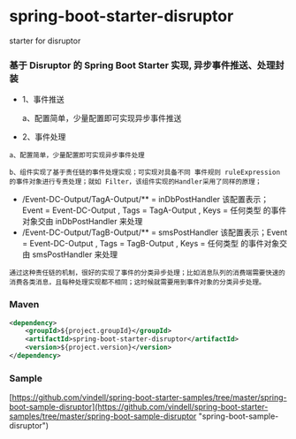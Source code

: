 # spring-boot-starter-disruptor

starter for disruptor

### 基于 Disruptor 的 Spring Boot Starter 实现, 异步事件推送、处理封装

  - 1、事件推送

    a、配置简单，少量配置即可实现异步事件推送

  -  2、事件处理

    a、配置简单，少量配置即可实现异步事件处理

    b、组件实现了基于责任链的事件处理实现；可实现对具备不同 事件规则 ruleExpression  的事件对象进行专责处理；就如 Filter，该组件实现的Handler采用了同样的原理；


   - /Event-DC-Output/TagA-Output/** = inDbPostHandler  该配置表示；Event = Event-DC-Output , Tags = TagA-Output , Keys = 任何类型 的事件对象交由 inDbPostHandler  来处理
   - /Event-DC-Output/TagB-Output/** = smsPostHandler  该配置表示；Event = Event-DC-Output , Tags = TagB-Output , Keys = 任何类型 的事件对象交由 smsPostHandler 来处理

    通过这种责任链的机制，很好的实现了事件的分类异步处理；比如消息队列的消费端需要快速的消费各类消息，且每种处理实现都不相同；这时候就需要用到事件对象的分类异步处理。

### Maven

``` xml
<dependency>
	<groupId>${project.groupId}</groupId>
	<artifactId>spring-boot-starter-disruptor</artifactId>
	<version>${project.version}</version>
</dependency>
```

### Sample

[https://github.com/vindell/spring-boot-starter-samples/tree/master/spring-boot-sample-disruptor](https://github.com/vindell/spring-boot-starter-samples/tree/master/spring-boot-sample-disruptor "spring-boot-sample-disruptor")

